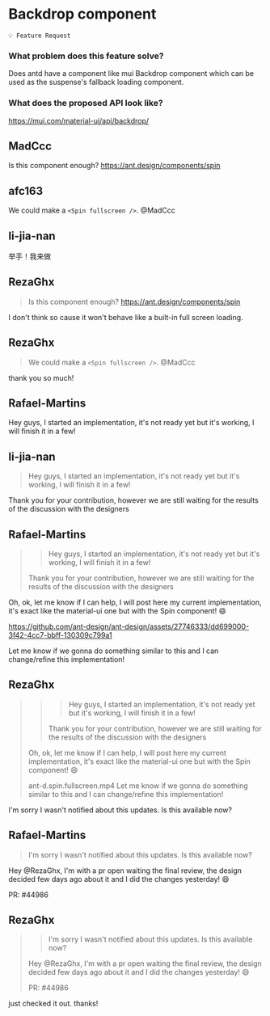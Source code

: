 # Backdrop component

`💡 Feature Request`

### What problem does this feature solve?

Does antd have a component like mui Backdrop component which can be used as the suspense's fallback loading component.

### What does the proposed API look like?

https://mui.com/material-ui/api/backdrop/

<!-- generated by ant-design-issue-helper. DO NOT REMOVE -->

## MadCcc

Is this component enough? https://ant.design/components/spin

## afc163

We could make a `<Spin fullscreen />`. @MadCcc

## li-jia-nan

举手！我来做

## RezaGhx

> Is this component enough? https://ant.design/components/spin

I don't think so cause it won't behave like a built-in full screen loading.

## RezaGhx

> We could make a `<Spin fullscreen />`. @MadCcc

thank you so much!

## Rafael-Martins

Hey guys, I started an implementation, it's not ready yet but it's working, I will finish it in a few!

## li-jia-nan

> Hey guys, I started an implementation, it's not ready yet but it's working, I will finish it in a few!

Thank you for your contribution, however we are still waiting for the results of the discussion with the designers

## Rafael-Martins

> > Hey guys, I started an implementation, it's not ready yet but it's working, I will finish it in a few!
>
> Thank you for your contribution, however we are still waiting for the results of the discussion with the designers

Oh, ok, let me know if I can help, I will post here my current implementation, it's exact like the material-ui one but with the Spin component! :smile:

https://github.com/ant-design/ant-design/assets/27746333/dd699000-3f42-4cc7-bbff-130309c799a1

Let me know if we gonna do something similar to this and I can change/refine this implementation!

## RezaGhx

> > > Hey guys, I started an implementation, it's not ready yet but it's working, I will finish it in a few!
> >
> > Thank you for your contribution, however we are still waiting for the results of the discussion with the designers
>
> Oh, ok, let me know if I can help, I will post here my current implementation, it's exact like the material-ui one but with the Spin component! 😄
>
> ant-d.spin.fullscreen.mp4
> Let me know if we gonna do something similar to this and I can change/refine this implementation!

I'm sorry I wasn't notified about this updates. Is this available now?

## Rafael-Martins

> I'm sorry I wasn't notified about this updates. Is this available now?

Hey @RezaGhx, I'm with a pr open waiting the final review, the design decided few days ago about it and I did the changes yesterday! :smile:

PR: #44986

## RezaGhx

> > I'm sorry I wasn't notified about this updates. Is this available now?
>
> Hey @RezaGhx, I'm with a pr open waiting the final review, the design decided few days ago about it and I did the changes yesterday! 😄
>
> PR: #44986

just checked it out. thanks!

